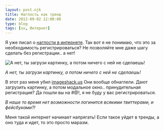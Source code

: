 ```yaml
---
layout: post.njk
title: Наглость как тренд
date: 2012-09-02 12:00:00
type: blog
tags: [ux, Интернет]
---
```


Я уже писал о [наглости в интернете](/blog/you-realy-need-it/). Так вот я не понимаю, что это за необходимость регистрироваться? Не позволяйте мне даже шагу сделать без регистрации.. а нет!

![А нет, ты загрузи картинку, а потом ничего с ней не сделаешь!](/static/files/old-media/old-media/files/go_fuck_you-1.PNG)

*А нет, ты загрузи картинку, а потом ничего с ней не сделаешь!*

В этот раз меня убил [imageshack.us](http://imageshack.us/) Они вообще обнаглели. Дают загрузить картинку, а потом модальное окно.. принудительная регистрация? Да пошли вы на #@!, я не буду у вас регистрироваться.

*В наше то время нет возможности логинится всякими твиттерами, и фейсбуками?!*

Меня такой интернет начинает напрягать! Если такое уйдет в тренды, а оно туда и идет, то это просто маразм.
